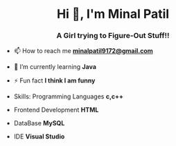 
<h1 align="center">Hi 👋, I'm Minal Patil</h1>
<h3 align="center">A Girl trying to Figure-Out Stuff!!</h3>

- 📫 How to reach me **minalpatil9172@gmail.com**
- 🌱 I’m currently learning **Java**

- ⚡ Fun fact **I think I am funny**
- Skills:
    Programming Languages  **c,c++**
-   Frontend Development   **HTML**
-   DataBase               **MySQL**
-   IDE                    **Visual Studio**





